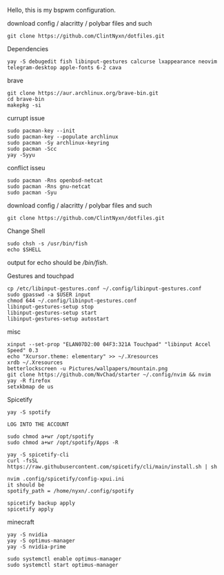 Hello, this is my bspwm configuration. 


download config / alacritty / polybar files and such
```
git clone https://github.com/ClintNyxn/dotfiles.git
```

Dependencies
```
yay -S debugedit fish libinput-gestures calcurse lxappearance neovim telegram-desktop apple-fonts 6-2 cava
``` 

brave
```
git clone https://aur.archlinux.org/brave-bin.git
cd brave-bin
makepkg -si
```

currupt issue
```
sudo pacman-key --init
sudo pacman-key --populate archlinux
sudo pacman -Sy archlinux-keyring
sudo pacman -Scc
yay -Syyu
```

conflict isseu
```
sudo pacman -Rns openbsd-netcat
sudo pacman -Rns gnu-netcat
sudo pacman -Syu
```

download config / alacritty / polybar files and such
```
git clone https://github.com/ClintNyxn/dotfiles.git
```

Change Shell
```
sudo chsh -s /usr/bin/fish
echo $SHELL
```
output for echo should be */bin/fish*.


Gestures and touchpad
```
cp /etc/libinput-gestures.conf ~/.config/libinput-gestures.conf
sudo gpasswd -a $USER input
chmod 644 ~/.config/libinput-gestures.conf
libinput-gestures-setup stop
libinput-gestures-setup start
libinput-gestures-setup autostart
```


misc
```
xinput --set-prop "ELAN07D2:00 04F3:321A Touchpad" "libinput Accel Speed" 0.3
echo "Xcursor.theme: elementary" >> ~/.Xresources
xrdb ~/.Xresources
betterlockscreen -u Pictures/wallpapers/mountain.png
git clone https://github.com/NvChad/starter ~/.config/nvim && nvim
yay -R firefox
setxkbmap de us
```

Spicetify
```
yay -S spotify

LOG INTO THE ACCOUNT

sudo chmod a+wr /opt/spotify
sudo chmod a+wr /opt/spotify/Apps -R

yay -S spicetify-cli
curl -fsSL https://raw.githubusercontent.com/spicetify/cli/main/install.sh | sh

nvim .config/spicetify/config-xpui.ini
it should be 
spotify_path = /home/nyxn/.config/spotify

spicetify backup apply      
spicetify apply
```

minecraft
```
yay -S nvidia
yay -S optimus-manager
yay -S nvidia-prime

sudo systemctl enable optimus-manager
sudo systemctl start optimus-manager
```

    
